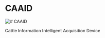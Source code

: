 # CAAID 
![# CAAID](https://img.shields.io/badge/contributor-XingshiXu-brightgreen.svg)

Cattle Information Intelligent Acquisition Device
